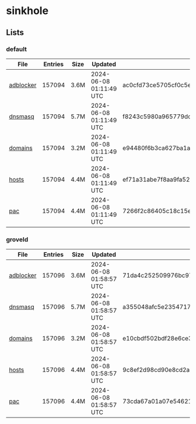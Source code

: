 # sinkhole

## Lists

### default

|File|Entries|Size|Updated|Hash|
|-|-|-|-|-|
|[adblocker](https://raw.githubusercontent.com/groveld/sinkhole/lists/default/adblocker.txt)|157094|3.6M|2024-06-08 01:11:49 UTC|ac0cfd73ce5705cf0c5edcbdd0c81dfe047a8b574cac3dbf2c1468bf2efc22ec|
|[dnsmasq](https://raw.githubusercontent.com/groveld/sinkhole/lists/default/dnsmasq.txt)|157094|5.7M|2024-06-08 01:11:49 UTC|f8243c5980a965779dc81fd6dc46fd3d38c394f948092a2d8cb593d9fdf976b5|
|[domains](https://raw.githubusercontent.com/groveld/sinkhole/lists/default/domains.txt)|157094|3.2M|2024-06-08 01:11:49 UTC|e94480f6b3ca627ba1a99005f1408a56913ce0c1685c6911f0db76f8850b43b5|
|[hosts](https://raw.githubusercontent.com/groveld/sinkhole/lists/default/hosts.txt)|157094|4.4M|2024-06-08 01:11:49 UTC|ef71a31abe7f8aa9fa52619c0b64902c50f63e4c283cf0f2c393e13eb9ca336c|
|[pac](https://raw.githubusercontent.com/groveld/sinkhole/lists/default/pac.txt)|157094|4.4M|2024-06-08 01:11:49 UTC|7266f2c86405c18c15e8dfa769400733d00a974f0ed087e316016c022bc915ff|

### groveld

|File|Entries|Size|Updated|Hash|
|-|-|-|-|-|
|[adblocker](https://raw.githubusercontent.com/groveld/sinkhole/lists/groveld/adblocker.txt)|157096|3.6M|2024-06-08 01:58:57 UTC|71da4c252509976bc977d6e0956a1870fedffcaf03db9c85df9b52432afa8407|
|[dnsmasq](https://raw.githubusercontent.com/groveld/sinkhole/lists/groveld/dnsmasq.txt)|157096|5.7M|2024-06-08 01:58:57 UTC|a355048afc5e23547179289292c18240df10b39d54c3cd227262190b1efe949b|
|[domains](https://raw.githubusercontent.com/groveld/sinkhole/lists/groveld/domains.txt)|157096|3.2M|2024-06-08 01:58:57 UTC|e10cbdf502bdf28e6ce3c0fea53faaf1bf386013a5ba094dab0e51e268046f13|
|[hosts](https://raw.githubusercontent.com/groveld/sinkhole/lists/groveld/hosts.txt)|157096|4.4M|2024-06-08 01:58:57 UTC|9c8ef2d98cd90e8cd2a593f028f51d6c4723863ab6d676478e34cff2c0567066|
|[pac](https://raw.githubusercontent.com/groveld/sinkhole/lists/groveld/pac.txt)|157096|4.4M|2024-06-08 01:58:57 UTC|73cda67a01a07e546210b257e0698be350785effa38a4edfa80558250e5d439a|
